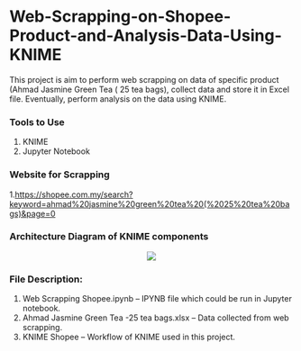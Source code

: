 # Web-Scrapping-on-Shopee-Product-and-Analysis-Data-Using-KNIME
This project is aim to perform web scrapping on data of specific product (Ahmad Jasmine Green Tea ( 25 tea bags), collect data and store it in Excel file. Eventually, perform analysis on the data using KNIME. 

### Tools to Use
1.	KNIME
2.	Jupyter Notebook

### Website for Scrapping
1.https://shopee.com.my/search?keyword=ahmad%20jasmine%20green%20tea%20(%2025%20tea%20bags)&page=0

### Architecture Diagram of KNIME components
<p align="center">
  <img src="https://user-images.githubusercontent.com/91049876/137621250-515d06ea-0a90-45cb-a84c-d6bc4c08e0a7.png"/>
</p>
 
### File Description:
1.	Web Scrapping Shopee.ipynb – IPYNB file which could be run in Jupyter notebook.
2.	Ahmad Jasmine Green Tea -25 tea bags.xlsx – Data collected from web scrapping.
3.	KNIME Shopee – Workflow of KNIME used in this project.

